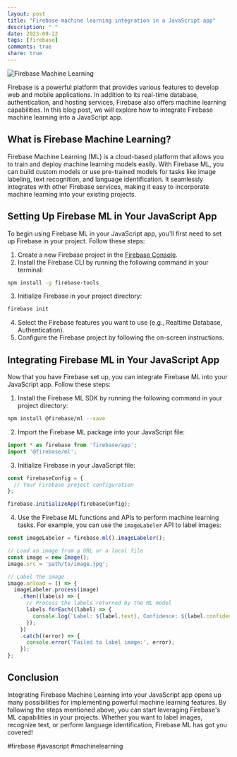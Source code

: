 ```yaml
---
layout: post
title: "Firebase machine learning integration in a JavaScript app"
description: " "
date: 2023-09-22
tags: [firebase]
comments: true
share: true
---
```


![Firebase Machine Learning](https://example.com/firebase-ml.png)

Firebase is a powerful platform that provides various features to develop web and mobile applications. In addition to its real-time database, authentication, and hosting services, Firebase also offers machine learning capabilities. In this blog post, we will explore how to integrate Firebase machine learning into a JavaScript app.

## What is Firebase Machine Learning?

Firebase Machine Learning (ML) is a cloud-based platform that allows you to train and deploy machine learning models easily. With Firebase ML, you can build custom models or use pre-trained models for tasks like image labeling, text recognition, and language identification. It seamlessly integrates with other Firebase services, making it easy to incorporate machine learning into your existing projects.

## Setting Up Firebase ML in Your JavaScript App

To begin using Firebase ML in your JavaScript app, you'll first need to set up Firebase in your project. Follow these steps:

1. Create a new Firebase project in the [Firebase Console](https://console.firebase.google.com).
2. Install the Firebase CLI by running the following command in your terminal:

```bash
npm install -g firebase-tools
```

3. Initialize Firebase in your project directory:

```bash
firebase init
```

4. Select the Firebase features you want to use (e.g., Realtime Database, Authentication).
5. Configure the Firebase project by following the on-screen instructions.

## Integrating Firebase ML in Your JavaScript App

Now that you have Firebase set up, you can integrate Firebase ML into your JavaScript app. Follow these steps:

1. Install the Firebase ML SDK by running the following command in your project directory:

```bash
npm install @firebase/ml --save
```

2. Import the Firebase ML package into your JavaScript file:

```javascript
import * as firebase from 'firebase/app';
import '@firebase/ml';
```

3. Initialize Firebase in your JavaScript file:

```javascript
const firebaseConfig = {
  // Your Firebase project configuration
};

firebase.initializeApp(firebaseConfig);
```

4. Use the Firebase ML functions and APIs to perform machine learning tasks. For example, you can use the `imageLabeler` API to label images:

```javascript
const imageLabeler = firebase.ml().imageLabeler();

// Load an image from a URL or a local file
const image = new Image();
image.src = 'path/to/image.jpg';

// Label the image
image.onload = () => {
  imageLabeler.process(image)
    .then((labels) => {
      // Process the labels returned by the ML model
      labels.forEach((label) => {
        console.log(`Label: ${label.text}, Confidence: ${label.confidence}`);
      });
    })
    .catch((error) => {
      console.error('Failed to label image:', error);
    });
};
```

## Conclusion

Integrating Firebase Machine Learning into your JavaScript app opens up many possibilities for implementing powerful machine learning features. By following the steps mentioned above, you can start leveraging Firebase's ML capabilities in your projects. Whether you want to label images, recognize text, or perform language identification, Firebase ML has got you covered!

#firebase #javascript #machinelearning